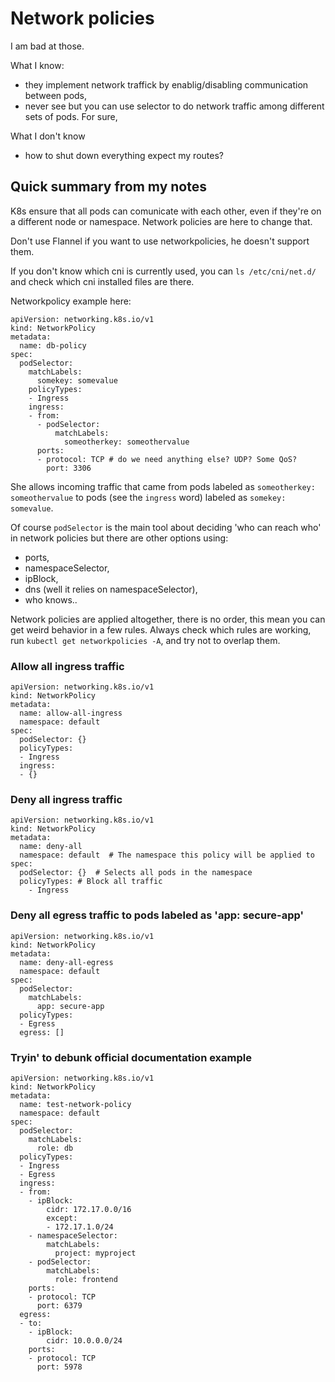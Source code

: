 # Network policies
I am bad at those.

What I know:
- they implement network traffick by enablig/disabling communication between pods,
- never see but you can use selector to do network traffic among different sets of pods. For sure,

What I don't know
- how to shut down everything expect my routes?

## Quick summary from my notes
K8s ensure that all pods can comunicate with each other, even if they're on a different node or namespace. Network policies are here to change that.

Don't use Flannel if you want to use networkpolicies, he doesn't support them.

If you don't know which cni is currently used, you can `ls /etc/cni/net.d/` and check which cni installed files are there.

Networkpolicy example here:
```
apiVersion: networking.k8s.io/v1
kind: NetworkPolicy
metadata:
  name: db-policy
spec:
  podSelector:
    matchLabels:
      somekey: somevalue
    policyTypes:
    - Ingress
    ingress:
    - from:
      - podSelector:
          matchLabels:
            someotherkey: someothervalue
      ports:
      - protocol: TCP # do we need anything else? UDP? Some QoS?
        port: 3306
```
She allows incoming traffic that came from pods labeled as `someotherkey: someothervalue` to pods (see the `ingress` word) labeled as `somekey: somevalue`.

Of course `podSelector` is the main tool about deciding 'who can reach who' in network policies but there are other options using:
- ports,
- namespaceSelector,
- ipBlock,
- dns (well it relies on namespaceSelector),
- who knows..

Network policies are applied altogether, there is no order, this mean you can get weird behavior in a few rules. Always check which rules are working, run `kubectl get networkpolicies -A`, and try not to overlap them.

### Allow all ingress traffic
```
apiVersion: networking.k8s.io/v1
kind: NetworkPolicy
metadata:
  name: allow-all-ingress
  namespace: default
spec:
  podSelector: {}
  policyTypes:
  - Ingress
  ingress:
  - {}
```

### Deny all ingress traffic
```
apiVersion: networking.k8s.io/v1
kind: NetworkPolicy
metadata:
  name: deny-all
  namespace: default  # The namespace this policy will be applied to
spec:
  podSelector: {}  # Selects all pods in the namespace
  policyTypes: # Block all traffic
    - Ingress
```

### Deny all egress traffic to pods labeled as 'app: secure-app'
```
apiVersion: networking.k8s.io/v1
kind: NetworkPolicy
metadata:
  name: deny-all-egress
  namespace: default
spec:
  podSelector:
    matchLabels:
      app: secure-app
  policyTypes:
  - Egress
  egress: []
```

### Tryin' to debunk official documentation example
```
apiVersion: networking.k8s.io/v1
kind: NetworkPolicy
metadata:
  name: test-network-policy
  namespace: default
spec:
  podSelector:
    matchLabels:
      role: db
  policyTypes:
  - Ingress
  - Egress
  ingress:
  - from:
    - ipBlock:
        cidr: 172.17.0.0/16
        except:
        - 172.17.1.0/24
    - namespaceSelector:
        matchLabels:
          project: myproject
    - podSelector:
        matchLabels:
          role: frontend
    ports:
    - protocol: TCP
      port: 6379
  egress:
  - to:
    - ipBlock:
        cidr: 10.0.0.0/24
    ports:
    - protocol: TCP
      port: 5978
```
